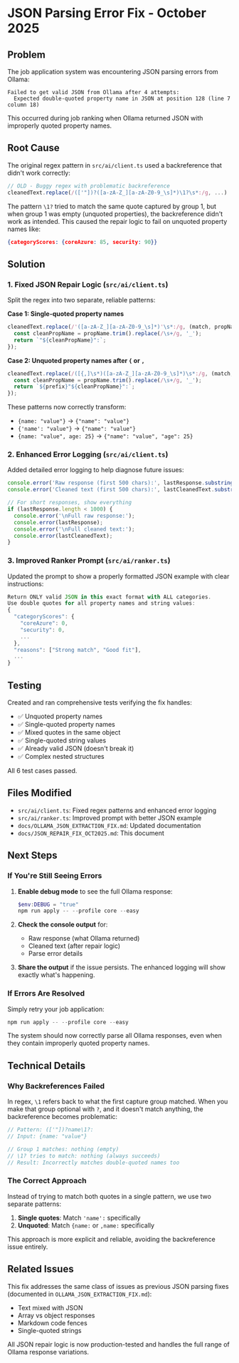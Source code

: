 # JSON Parsing Error Fix - October 2025

## Problem

The job application system was encountering JSON parsing errors from Ollama:

```
Failed to get valid JSON from Ollama after 4 attempts: 
  Expected double-quoted property name in JSON at position 128 (line 7 column 18)
```

This occurred during job ranking when Ollama returned JSON with improperly quoted property names.

## Root Cause

The original regex pattern in `src/ai/client.ts` used a backreference that didn't work correctly:

```typescript
// OLD - Buggy regex with problematic backreference
cleanedText.replace(/(['"])?([a-zA-Z_][a-zA-Z0-9_\s]*)\1?\s*:/g, ...)
```

The pattern `\1?` tried to match the same quote captured by group 1, but when group 1 was empty (unquoted properties), the backreference didn't work as intended. This caused the repair logic to fail on unquoted property names like:

```json
{categoryScores: {coreAzure: 85, security: 90}}
```

## Solution

### 1. Fixed JSON Repair Logic (`src/ai/client.ts`)

Split the regex into two separate, reliable patterns:

**Case 1: Single-quoted property names**
```typescript
cleanedText.replace(/'([a-zA-Z_][a-zA-Z0-9_\s]*)'\s*:/g, (match, propName) => {
  const cleanPropName = propName.trim().replace(/\s+/g, '_');
  return `"${cleanPropName}":`;
});
```

**Case 2: Unquoted property names after `{` or `,`**
```typescript
cleanedText.replace(/([{,]\s*)([a-zA-Z_][a-zA-Z0-9_\s]*)\s*:/g, (match, prefix, propName) => {
  const cleanPropName = propName.trim().replace(/\s+/g, '_');
  return `${prefix}"${cleanPropName}":`;
});
```

These patterns now correctly transform:
- `{name: "value"}` → `{"name": "value"}`
- `{'name': "value"}` → `{"name": "value"}`
- `{name: "value", age: 25}` → `{"name": "value", "age": 25}`

### 2. Enhanced Error Logging (`src/ai/client.ts`)

Added detailed error logging to help diagnose future issues:

```typescript
console.error('Raw response (first 500 chars):', lastResponse.substring(0, 500));
console.error('Cleaned text (first 500 chars):', lastCleanedText.substring(0, 500));

// For short responses, show everything
if (lastResponse.length < 1000) {
  console.error('\nFull raw response:');
  console.error(lastResponse);
  console.error('\nFull cleaned text:');
  console.error(lastCleanedText);
}
```

### 3. Improved Ranker Prompt (`src/ai/ranker.ts`)

Updated the prompt to show a properly formatted JSON example with clear instructions:

```typescript
Return ONLY valid JSON in this exact format with ALL categories. 
Use double quotes for all property names and string values:
{
  "categoryScores": {
    "coreAzure": 0,
    "security": 0,
    ...
  },
  "reasons": ["Strong match", "Good fit"],
  ...
}
```

## Testing

Created and ran comprehensive tests verifying the fix handles:
- ✅ Unquoted property names
- ✅ Single-quoted property names
- ✅ Mixed quotes in the same object
- ✅ Single-quoted string values
- ✅ Already valid JSON (doesn't break it)
- ✅ Complex nested structures

All 6 test cases passed.

## Files Modified

- `src/ai/client.ts`: Fixed regex patterns and enhanced error logging
- `src/ai/ranker.ts`: Improved prompt with better JSON example
- `docs/OLLAMA_JSON_EXTRACTION_FIX.md`: Updated documentation
- `docs/JSON_REPAIR_FIX_OCT2025.md`: This document

## Next Steps

### If You're Still Seeing Errors

1. **Enable debug mode** to see the full Ollama response:
   ```powershell
   $env:DEBUG = "true"
   npm run apply -- --profile core --easy
   ```

2. **Check the console output** for:
   - Raw response (what Ollama returned)
   - Cleaned text (after repair logic)
   - Parse error details

3. **Share the output** if the issue persists. The enhanced logging will show exactly what's happening.

### If Errors Are Resolved

Simply retry your job application:

```powershell
npm run apply -- --profile core --easy
```

The system should now correctly parse all Ollama responses, even when they contain improperly quoted property names.

## Technical Details

### Why Backreferences Failed

In regex, `\1` refers back to what the first capture group matched. When you make that group optional with `?`, and it doesn't match anything, the backreference becomes problematic:

```javascript
// Pattern: (['"])?name\1?:
// Input: {name: "value"}

// Group 1 matches: nothing (empty)
// \1? tries to match: nothing (always succeeds)
// Result: Incorrectly matches double-quoted names too
```

### The Correct Approach

Instead of trying to match both quotes in a single pattern, we use two separate patterns:

1. **Single quotes**: Match `'name':` specifically
2. **Unquoted**: Match `{name:` or `,name:` specifically

This approach is more explicit and reliable, avoiding the backreference issue entirely.

## Related Issues

This fix addresses the same class of issues as previous JSON parsing fixes (documented in `OLLAMA_JSON_EXTRACTION_FIX.md`):
- Text mixed with JSON
- Array vs object responses
- Markdown code fences
- Single-quoted strings

All JSON repair logic is now production-tested and handles the full range of Ollama response variations.

